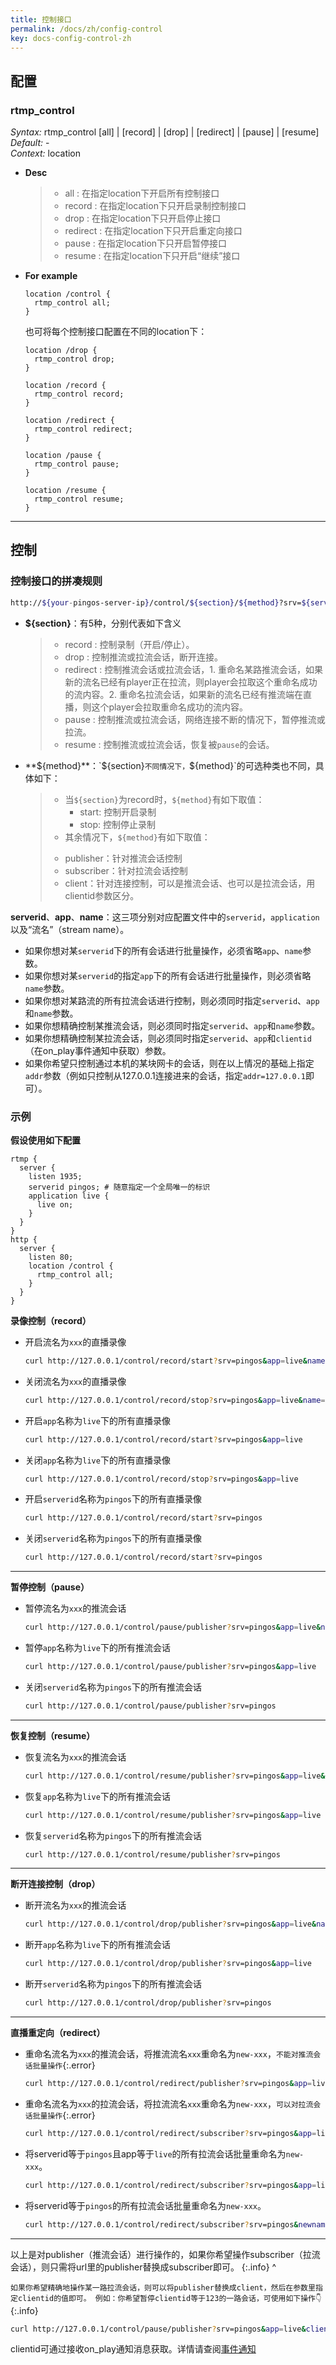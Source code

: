 ```yaml
---
title: 控制接口
permalink: /docs/zh/config-control
key: docs-config-control-zh
---
```


## 配置

### rtmp_control

*Syntax:* rtmp_control [all] | [record] | [drop] | [redirect] | [pause] | [resume]  
*Default:* -  
*Context:* location

* **Desc**  
    > - all : 在指定location下开启所有控制接口
    > - record : 在指定location下只开启录制控制接口
    > - drop : 在指定location下只开启停止接口
    > - redirect : 在指定location下只开启重定向接口
    > - pause : 在指定location下只开启暂停接口
    > - resume : 在指定location下只开启“继续”接口

* **For example**  
  ```nginx
  location /control {
    rtmp_control all;
  }
  ```
  也可将每个控制接口配置在不同的location下：
  ```nginx
  location /drop {
    rtmp_control drop;
  }

  location /record {
    rtmp_control record;
  }

  location /redirect {
    rtmp_control redirect;
  }

  location /pause {
    rtmp_control pause;
  }

  location /resume {
    rtmp_control resume;
  }
  ```

---

## 控制

### 控制接口的拼凑规则

  ```bash
  http://${your-pingos-server-ip}/control/${section}/${method}?srv=${serverid}&app=${app}&name=${name}&clientid=${clientid}&addr=${addr}
  ```

* **${section}**：有5种，分别代表如下含义  
  > - record : 控制录制（开启/停止）。
  > - drop : 控制推流或拉流会话，断开连接。
  > - redirect : 控制推流会话或拉流会话，1. 重命名某路推流会话，如果新的流名已经有player正在拉流，则player会拉取这个重命名成功的流内容。2. 重命名拉流会话，如果新的流名已经有推流端在直播，则这个player会拉取重命名成功的流内容。
  > - pause : 控制推流或拉流会话，网络连接不断的情况下，暂停推流或拉流。
  > - resume : 控制推流或拉流会话，恢复被`pause`的会话。

* **${method}**：`${section}`不同情况下，`${method}`的可选种类也不同，具体如下：  
  > * 当`${section}`为record时，`${method}`有如下取值：
  >    - start: 控制开启录制
  >    - stop: 控制停止录制
  > * 其余情况下，`${method}`有如下取值：
  > - publisher：针对推流会话控制
  > - subscriber：针对拉流会话控制
  > - client：针对连接控制，可以是推流会话、也可以是拉流会话，用clientid参数区分。

**serverid**、**app**、**name**：这三项分别对应配置文件中的`serverid`，`application`以及“流名”（stream name）。  
  - 如果你想对某`serverid`下的所有会话进行批量操作，必须省略`app`、`name`参数。
  - 如果你想对某`serverid`的指定`app`下的所有会话进行批量操作，则必须省略`name`参数。
  - 如果你想对某路流的所有拉流会话进行控制，则必须同时指定`serverid`、`app`和`name`参数。
  - 如果你想精确控制某推流会话，则必须同时指定`serverid`、`app`和`name`参数。
  - 如果你想精确控制某拉流会话，则必须同时指定`serverid`、`app`和`clientid`（在on_play事件通知中获取）参数。
  - 如果你希望只控制通过本机的某块网卡的会话，则在以上情况的基础上指定`addr`参数（例如只控制从127.0.0.1连接进来的会话，指定`addr=127.0.0.1`即可）。

### 示例

**假设使用如下配置**
  ```nginx
  rtmp {
    server {
      listen 1935;
      serverid pingos; # 随意指定一个全局唯一的标识
      application live {
        live on;
      }
    }
  }
  http {
    server {
      listen 80;
      location /control {
        rtmp_control all;
      }
    }
  }
  ```

**录像控制（record）**

* 开启流名为`xxx`的直播录像

  ```bash
  curl http://127.0.0.1/control/record/start?srv=pingos&app=live&name=xxx
  ```

* 关闭流名为`xxx`的直播录像

  ```bash
  curl http://127.0.0.1/control/record/stop?srv=pingos&app=live&name=xxx
  ```

* 开启`app`名称为`live`下的所有直播录像

  ```bash
  curl http://127.0.0.1/control/record/start?srv=pingos&app=live
  ```

* 关闭`app`名称为`live`下的所有直播录像

  ```bash
  curl http://127.0.0.1/control/record/stop?srv=pingos&app=live
  ```

* 开启`serverid`名称为`pingos`下的所有直播录像

  ```bash
  curl http://127.0.0.1/control/record/start?srv=pingos
  ```

* 关闭`serverid`名称为`pingos`下的所有直播录像

  ```bash
  curl http://127.0.0.1/control/record/start?srv=pingos
  ```

---

**暂停控制（pause）**

* 暂停流名为`xxx`的推流会话

  ```bash
  curl http://127.0.0.1/control/pause/publisher?srv=pingos&app=live&name=xxx
  ```

* 暂停`app`名称为`live`下的所有推流会话

  ```bash
  curl http://127.0.0.1/control/pause/publisher?srv=pingos&app=live
  ```

* 关闭`serverid`名称为`pingos`下的所有推流会话

  ```bash
  curl http://127.0.0.1/control/pause/publisher?srv=pingos
  ```

---

**恢复控制（resume）**

* 恢复流名为`xxx`的推流会话

  ```bash
  curl http://127.0.0.1/control/resume/publisher?srv=pingos&app=live&name=xxx
  ```

* 恢复`app`名称为`live`下的所有推流会话

  ```bash
  curl http://127.0.0.1/control/resume/publisher?srv=pingos&app=live
  ```

* 恢复`serverid`名称为`pingos`下的所有推流会话

  ```bash
  curl http://127.0.0.1/control/resume/publisher?srv=pingos
  ```

---

**断开连接控制（drop）**

* 断开流名为`xxx`的推流会话

  ```bash
  curl http://127.0.0.1/control/drop/publisher?srv=pingos&app=live&name=xxx
  ```

* 断开`app`名称为`live`下的所有推流会话

  ```bash
  curl http://127.0.0.1/control/drop/publisher?srv=pingos&app=live
  ```

* 断开`serverid`名称为`pingos`下的所有推流会话

  ```bash
  curl http://127.0.0.1/control/drop/publisher?srv=pingos
  ```

---

**直播重定向（redirect）**

* 重命名流名为`xxx`的推流会话，将推流流名`xxx`重命名为`new-xxx`，`不能对推流会话批量操作`{:.error}

  ```bash
  curl http://127.0.0.1/control/redirect/publisher?srv=pingos&app=live&name=xxx&newname=new-xxx
  ```

* 重命名流名为`xxx`的拉流会话，将拉流流名`xxx`重命名为`new-xxx`，`可以对拉流会话批量操作`{:.error}

  ```bash
  curl http://127.0.0.1/control/redirect/subscriber?srv=pingos&app=live&name=xxx&newname=new-xxx
  ```
* 将serverid等于`pingos`且app等于`live`的所有拉流会话批量重命名为`new-xxx`。

  ```bash
  curl http://127.0.0.1/control/redirect/subscriber?srv=pingos&app=live&newname=new-xxx
  ```
* 将serverid等于`pingos`的所有拉流会话批量重命名为`new-xxx`。

  ```bash
  curl http://127.0.0.1/control/redirect/subscriber?srv=pingos&newname=new-xxx
  ```

---

以上是对publisher（推流会话）进行操作的，如果你希望操作subscriber（拉流会话），则只需将url里的publisher替换成subscriber即可。 
{:.info}
^

`如果你希望精确地操作某一路拉流会话，则可以将publisher替换成client，然后在参数里指定clientid的值即可。 例如：你希望暂停clientid等于123的一路会话，可使用如下操作👇`{:.info}

```bash
curl http://127.0.0.1/control/pause/publisher?srv=pingos&app=live&clientid=123
```

clientid可通过接收on_play通知消息获取。详情请查阅[事件通知](./config-notify)